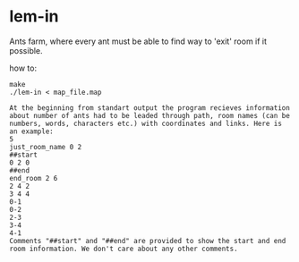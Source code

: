 # lem-in
Ants farm, where every ant must be able to find way to 'exit' room if it possible.

how to:
```
make
./lem-in < map_file.map

At the beginning from standart output the program recieves information about number of ants had to be leaded through path, room names (can be numbers, words, characters etc.) with coordinates and links. Here is an example:
5
just_room_name 0 2
##start
0 2 0
##end
end_room 2 6
2 4 2
3 4 4
0-1
0-2
2-3
3-4
4-1
Comments "##start" and "##end" are provided to show the start and end room information. We don't care about any other comments.
```

